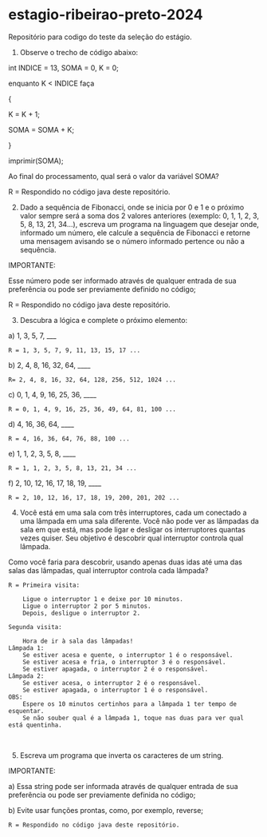 # estagio-ribeirao-preto-2024
Repositório para codigo do teste da seleção do estágio.

1) Observe o trecho de código abaixo:

int INDICE = 13, SOMA = 0, K = 0;

enquanto K < INDICE faça

{

K = K + 1;

SOMA = SOMA + K;

}

imprimir(SOMA);



Ao final do processamento, qual será o valor da variável SOMA?

R = Respondido no código java deste repositório.



2) Dado a sequência de Fibonacci, onde se inicia por 0 e 1 e o próximo valor sempre será a soma dos 2 valores anteriores (exemplo: 0, 1, 1, 2, 3, 5, 8, 13, 21, 34...), escreva um programa na linguagem que desejar onde, informado um número, ele calcule a sequência de Fibonacci e retorne uma mensagem avisando se o número informado pertence ou não a sequência.



IMPORTANTE:

Esse número pode ser informado através de qualquer entrada de sua preferência ou pode ser previamente definido no código;


R = Respondido no código java deste repositório.



3) Descubra a lógica e complete o próximo elemento:



a) 1, 3, 5, 7, ___

	R = 1, 3, 5, 7, 9, 11, 13, 15, 17 ...

b) 2, 4, 8, 16, 32, 64, ____

	R= 2, 4, 8, 16, 32, 64, 128, 256, 512, 1024 ...

c) 0, 1, 4, 9, 16, 25, 36, ____

	R = 0, 1, 4, 9, 16, 25, 36, 49, 64, 81, 100 ...

d) 4, 16, 36, 64, ____

	R = 4, 16, 36, 64, 76, 88, 100 ...

e) 1, 1, 2, 3, 5, 8, ____

	R = 1, 1, 2, 3, 5, 8, 13, 21, 34 ...

f) 2, 10, 12, 16, 17, 18, 19, ____

	R = 2, 10, 12, 16, 17, 18, 19, 200, 201, 202 ...


4) Você está em uma sala com três interruptores, cada um conectado a uma lâmpada em uma sala diferente. Você não pode ver as lâmpadas da sala em que está, mas pode ligar e desligar os interruptores quantas vezes quiser. Seu objetivo é descobrir qual interruptor controla qual lâmpada.

Como você faria para descobrir, usando apenas duas idas até uma das salas das lâmpadas, qual interruptor controla cada lâmpada?

	R = Primeira visita:

		Ligue o interruptor 1 e deixe por 10 minutos.
		Ligue o interruptor 2 por 5 minutos.
		Depois, desligue o interruptor 2.

	Segunda visita:

		Hora de ir à sala das lâmpadas!
	Lâmpada 1:
		Se estiver acesa e quente, o interruptor 1 é o responsável.
		Se estiver acesa e fria, o interruptor 3 é o responsável.
		Se estiver apagada, o interruptor 2 é o responsável.
	Lâmpada 2:
		Se estiver acesa, o interruptor 2 é o responsável.
		Se estiver apagada, o interruptor 1 é o responsável.
	OBS:
		Espere os 10 minutos certinhos para a lâmpada 1 ter tempo de esquentar.
		Se não souber qual é a lâmpada 1, toque nas duas para ver qual está quentinha.

 

5) Escreva um programa que inverta os caracteres de um string.


IMPORTANTE:

a) Essa string pode ser informada através de qualquer entrada de sua preferência ou pode ser previamente definida no código;

b) Evite usar funções prontas, como, por exemplo, reverse;

	R = Respondido no código java deste repositório.